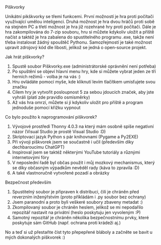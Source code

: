 Piškvorky

Unikátní pikškvorky se třemi funkcemi. První možností je hra proti počítači využívající umělou inteligenci. Druhá možnost je hra dvou hráčů proti sobě na stejném PC a třetí možnost je hra již rozehrané hry proti počítači. Dále je hra zakompilována do 7-zip souboru, hru si můžete kdykoliv uložit a příště načíst a taktéž je hra zabalena do spustitelného programu .exe, takže není třeba instalovat žádný spouštěč Pythonu. Samozřejmostí je také možnost upravit zdrojový kód dle libosti, jelikož se jedná o open-source projekt.

Jak hrát piškvorky?

1) Spustě soubor Piškvorky.exe (administrátorské oprávnění není potřeba)
2) Po spuštění se objeví hlavní menu hry, kde si můžete vybrat jeden ze tří herních režimů - volba je na vás :)
3) Hru ovládáte pomocí myše, kde kliknutí levím tlačítkem umisťujete svou značku
4) Cílem hry je vytvořit posloupnost 5 za sebou jdoucích značek, aby jste vyhráli (platí zde pravidlo osmisměrky)
5) Až vás hra omrzí, můžete si jí kdykoliv uložit pro příště a program jednoduše pomocí křižku vypnout

Co bylo použito k naprogramování piškvorek?

1) Vývojové prostředí Thonny 4.0.3 na který mám osobně spíše negativní názor (Visual Studio je prostě Visual Studio :D)
2) Skriptovací jazyk Python s pár knihovnami (Pygame a Py2EXE)
3) Při vývoji piškvorek jsem se součastně i učil (především díky dechbaroucímu ChatGPT)
4) Inspiroval jsem se taktéž některými YouTube tutoriály a různými internetovými fóry
5) V neposlední řadě byl občas použit i můj mozkový mechanismus, který se díky občasným výpadkům nevěděl rady (káva to zpravila :D)
6) A také vlastnoručně vytvořené pozadí a obrázky

Bezpečnost především

1) Spustitelný soubor je připraven k distribuci, čili je chráněn před reverzním inženýřstvím (proto příkládám i .py soubor bez ochrany)
2) Jsem paranodní a proto byli veškeré soubory zbaveny metadat :)
3) Zkompilovaný soubor je chráněn heslem, jelikož se mi nepodařilo repozitář nastavit na privátní (heslo poskytuju jen vyvoleným :P)
4) Samotný repozitář je chráněn několika bezpečnostnímu prvky, které poskytuje sám GitHub (např. ochrana proti krádeži aj.)

No a teď si už přestaňte číst tyto přepepřené bláboly a začněte se bavit u mých dokonalých piškvorek :)
